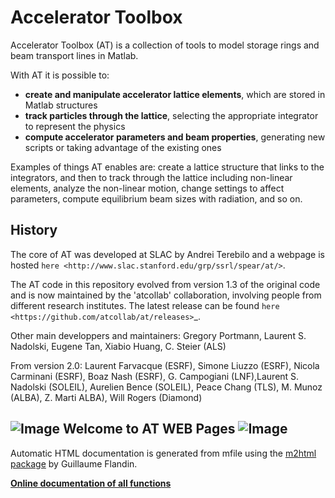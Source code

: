Accelerator Toolbox
===================

Accelerator Toolbox (AT) is a collection of tools to model storage rings and beam transport lines in Matlab.

With AT it is possible to:

- **create and manipulate accelerator lattice elements**, which are stored in Matlab structures
- **track particles through the lattice**, selecting the appropriate integrator to represent the physics
- **compute accelerator parameters and beam properties**, generating new scripts or taking advantage of the existing ones

Examples of things AT enables are: create a lattice structure that links to the integrators, and then to track through the lattice 
including non-linear elements, analyze the non-linear motion, change settings to affect parameters, compute equilibrium beam sizes 
with radiation, and so on.

History
-------

The core of AT was developed at SLAC by Andrei Terebilo and a webpage is hosted `here <http://www.slac.stanford.edu/grp/ssrl/spear/at/>`.

The AT code in this repository evolved from version 1.3 of the original code and is now maintained by the 'atcollab' collaboration, 
involving people from different research institutes. The latest release can be found `here <https://github.com/atcollab/at/releases>`_.

Other main developpers and maintainers: 
Gregory Portmann, Laurent S. Nadolski, Eugene Tan, Xiabio Huang, C. Steier (ALS)

From version 2.0: 
Laurent Farvacque (ESRF), Simone Liuzzo (ESRF), Nicola Carminani (ESRF), Boaz Nash (ESRF), 
G. Campogiani (LNF),Laurent S. Nadolski (SOLEIL), Aurelien Bence (SOLEIL), Peace Chang (TLS), 
M. Munoz (ALBA), Z. Marti ALBA), Will Rogers (Diamond)


## ![Image](https://cdn.rawgit.com/atcollab/atdoc/40b8230c/art/atcollab.png) Welcome to AT WEB Pages ![Image](https://cdn.rawgit.com/atcollab/atdoc/40b8230c/art/atcollab.png)

Automatic HTML documentation is generated from mfile using the [m2html package](https://www.artefact.tk/software/matlab/m2html/) by Guillaume Flandin.

**[Online documentation of all functions](https://cdn.rawgit.com/atcollab/atdoc/aa9b9f58/doc_html/index.html)**
